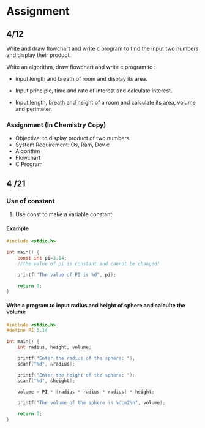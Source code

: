 # Assignment

## 4/12

Write and draw flowchart and write c program to find the input two numbers and display their product.

Write an algorithm, draw flowchart and write c program to :

- input length and breath of room and display its area.

- Input principle, time and rate of interest and calculate interest.

- Input length, breath and height of a room and calculate its area, volume and perimeter.

### Assignment (In Chemistry Copy)

- Objective: to display product of two numbers  
- System Requirement: Os, Ram, Dev c
- Algorithm
- Flowchart
- C Program


## 4 /21

### Use of constant

1.  Use const to make a variable constant  <!-- eg: const int a = 10; -->

#### Example

```c
#include <stdio.h>

int main() {
    const int pi=3.14;
    //the value of pi is constant and cannot be changed!

    printf("The value of PI is %d", pi);

    return 0;
}
```

#### Write a program to input radius and height of sphere and calculte the volume

```c
#include <stdio.h>
#define PI 3.14

int main() {
    int radius, height, volume;

    printf("Enter the radius of the sphere: ");
    scanf("%d", &radius);

    printf("Enter the height of the sphere: ");
    scanf("%d", &height);

    volume = PI * (radius * radius * radius) * height;

    printf("The volume of the sphere is %dcm2\n", volume);

    return 0;
}
```


